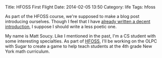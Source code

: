 Title: HFOSS First Flight
Date: 2014-02-05 13:50
Category: life
Tags: hfoss

As part of the HFOSS course, we're supposed to make a blog post introducing ourselves. Though I feel that I have [already written a decent introduction][introduction], I suppose I should write a less poetic one.

My name is Matt Soucy. Like I mentioned in the past, I'm a CS student with some interesting specialties. As part of [HFOSS], I'll be working on the OLPC with Sugar to create a game to help teach students at the 4th grade New York math curriculum.

[introduction]: |filename|/2013/07/26-who-am-i.md
[HFOSS]: http://hfoss-fossrit.rhcloud.com
